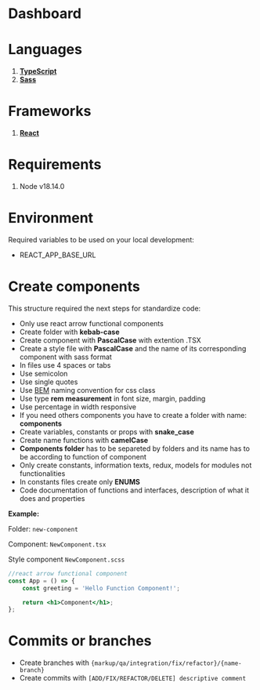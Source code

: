 # Dashboard

# Languages

1. **[TypeScript](https://www.typescriptlang.org/docs/handbook/typescript-in-5-minutes.html)**
2. **[Sass](https://sass-lang.com/documentation)**

# Frameworks

1. **[React](https://es.reactjs.org/)**

# Requirements

1. Node v18.14.0

# Environment

Required variables to be used on your local development:

- REACT_APP_BASE_URL

# Create components

This structure required the next steps for standardize code:

- Only use react arrow functional components
- Create folder with **kebab-case**
- Create component with **PascalCase** with extention .TSX
- Create a style file with **PascalCase** and the name of its corresponding component with sass format
- In files use 4 spaces or tabs
- Use semicolon
- Use single quotes
- Use [BEM](http://getbem.com/naming/) naming convention for css class
- Use type **rem measurement** in font size, margin, padding
- Use percentage in width responsive
- If you need others components you have to create a folder with name: **components**
- Create variables, constants or props with **snake_case**
- Create name functions with **camelCase**
- **Components folder** has to be separeted by folders and its name has to be according to function of component
- Only create constants, information texts, redux, models for modules not functionalities
- In constants files create only **ENUMS**
- Code documentation of functions and interfaces, description of what it does and properties

**Example:**

Folder: `new-component`

Component: `NewComponent.tsx`

Style component `NewComponent.scss`

```jsx
//react arrow functional component
const App = () => {
	const greeting = 'Hello Function Component!';

	return <h1>Component</h1>;
};
```

# Commits or branches

- Create branches with `{markup/qa/integration/fix/refactor}/{name-branch}`
- Create commits with `[ADD/FIX/REFACTOR/DELETE] descriptive comment`
